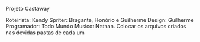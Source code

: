 Projeto Castaway

  Roteirista: Kendy
  Spriter: Bragante, Honório e Guilherme
  Design: Guilherme
  Programador: Todo Mundo
  Musico: Nathan.
Colocar os arquivos criados nas devidas pastas de cada um
